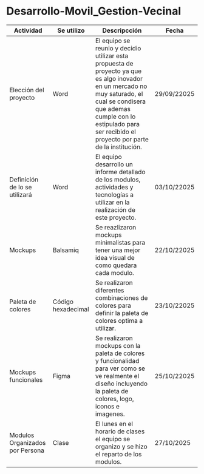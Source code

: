 # Desarrollo-Movil_Gestion-Vecinal

| Actividad | Se utilizo | Descripcción | Fecha |
|-----------|--------------|--------------|---------|
| Elección del proyecto | Word | El equipo se reunio y decidio utilizar esta propuesta de proyecto ya que es algo inovador en un mercado no muy saturado, el cual se condisera que ademas cumple con lo estipulado para ser recibido el proyecto por parte de la institución. | 29/09/22025 |
| Definición de lo se utilizará | Word | El equipo desarrollo un informe detallado de los modulos, actividades y tecnologías a utilizar en la realización de este proyecto. | 03/10/22025 |
| Mockups | Balsamiq | Se reazlizaron mockups minimalistas para tener una mejor idea visual de como quedara cada modulo. | 22/10/22025 |
| Paleta de colores | Código hexadecimal | Se realizaron diferentes combinaciones de colores para definir la paleta de colores optima a utilizar. | 23/10/22025 |
| Mockups funcionales | Figma | Se realizaron mockups con la paleta de colores y funcionalidad para ver como se ve realmente el diseño incluyendo la paleta de colores, logo, iconos e imagenes. | 25/10/22025 |
| Modulos Organizados por Persona | Clase | El lunes en el horario de clases el equipo se organizo y se hizo el reparto de los modulos. | 27/10/2025 |
